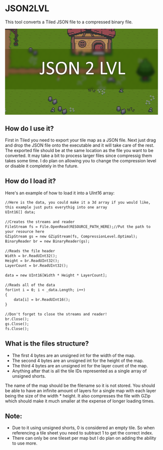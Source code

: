# JSON2LVL
This tool converts a Tiled JSON file to a compressed binary file.

![alt text](Thumbnail.png)

## How do I use it?
First in Tiled you need to export your tile map as a JSON file. Next just drag and drop the JSON file onto the executable and it will take care of the rest. The exported file should be at the same location as the file you want to be converted. It may take a bit to process larger files since compressig them takes some time. I do plan on allowing you to change the compression level or disable it completely in the future.

## How do I load it?
Here's an example of how to load it into a UInt16 array:
```CSharp
//Here is the data, you could make it a 3d array if you would like, this example just puts everythig into one array
UInt16[] data;

//Creates the streams and reader
FileStream fs = File.OpenRead(RESOURCE_PATH_HERE);//Put the path to your resource here
GZipStream gs = new GZipStream(fs, CompressionLevel.Optimal);
BinaryReader br = new BinaryReader(gs);

//Reads the file header
Width = br.ReadUInt32();
Height = br.ReadUInt32();
LayerCount = br.ReadUInt32();

data = new UInt16[Width * Height * LayerCount];

//Reads all of the data
for(int i = 0; i < _data.Length; i++)
{
    data[i] = br.ReadUInt16();
}

//Don't forget to close the streams and reader!
br.Close();
gs.Close();
fs.Close();
```

## What is the files structure?
* The first 4 bytes are an unsigned int for the width of the map.
* The second 4 bytes are an unsigned int for the height of the map.
* The third 4 bytes are an unsigned int for the layer count of the map.
* Anything after that is all the tile IDs represented as a single array of unsigned shorts.

The name of the map should be the filename so it is not stored.
You should be able to have an infinite amount of layers for a single map with each layer being the size of the width * height.
It also compresses the file with GZip which should make it much smaller at the expense of longer loading times.

## Note:
* Due to it using unsigned shorts, 0 is considered an empty tile. So when referencing a tile sheet you need to subtract 1 to get the correct index.
* There can only be one tileset per map but I do plan on adding the ability to use more.
